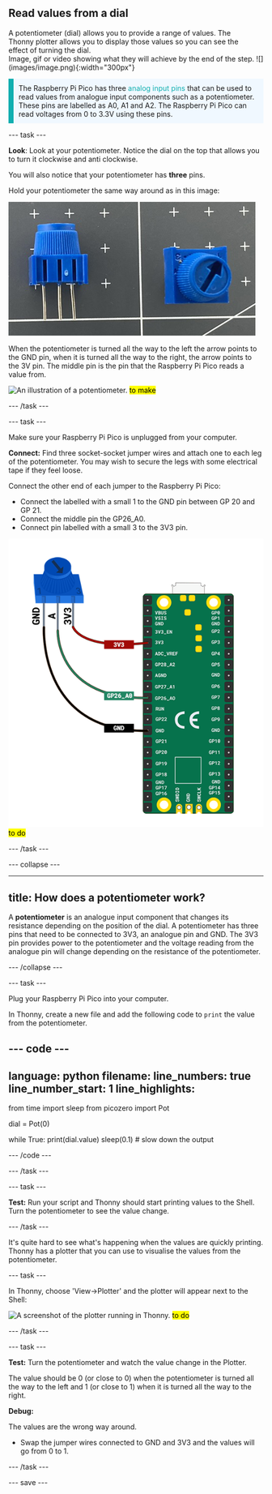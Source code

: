 ## Read values from a dial

<div style="display: flex; flex-wrap: wrap">
<div style="flex-basis: 200px; flex-grow: 1; margin-right: 15px;">
A potentiometer (dial) allows you to provide a range of values. The Thonny plotter allows you to display those values so you can see the effect of turning the dial.
</div>
<div>
Image, gif or video showing what they will achieve by the end of the step. ![](images/image.png){:width="300px"}
</div>
</div>

<p style="border-left: solid; border-width:10px; border-color: #0faeb0; background-color: aliceblue; padding: 10px;">
The Raspberry Pi Pico has three <span style="color: #0faeb0">analog input pins</span> that can be used to read values from analogue input components such as a potentiometer. These pins are labelled as A0, A1 and A2. The Raspberry Pi Pico can read voltages from 0 to 3.3V using these pins.</p>

--- task ---

**Look**: Look at your potentiometer. Notice the dial on the top that allows you to turn it clockwise and anti clockwise.

You will also notice that your potentiometer has **three** pins. 

Hold your potentiometer the same way around as in this image: 

![A blue potentiometer with a small dial on the top and three pins on the bottom.](images/potentiometer.jpg)

When the potentiometer is turned all the way to the left the arrow points to the GND pin, when it is turned all the way to the right, the arrow points to the 3V pin. The middle pin is the pin that the Raspberry Pi Pico reads a value from. 

![An illustration of a potentiometer.](images/illustration-pot.jpg) <mark>to make</mark>

--- /task ---

--- task ---

Make sure your Raspberry Pi Pico is unplugged from your computer. 

**Connect:** Find three socket-socket jumper wires and attach one to each leg of the potentiometer. You may wish to secure the legs with some electrical tape if they feel loose. 

Connect the other end of each jumper to the Raspberry Pi Pico:
+ Connect the labelled with a small 1 to the GND pin between GP 20 and GP 21.
+ Connect the middle pin the GP26_A0.
+ Connect pin labelled with a small 3 to the 3V3 pin.

![A diagram of a potentiometer connected to a Raspberry Pi Pico using the GND, GP26_A0 and 3V3 pin.](images/pot-diagram.png) <mark> to do </mark>

--- /task ---

--- collapse ---

---
title: How does a potentiometer work?
---

A **potentiometer** is an analogue input component that changes its resistance depending on the position of the dial. A potentiometer has three pins that need to be connected to 3V3, an analogue pin and GND. The 3V3 pin provides power to the potentiometer and the voltage reading from the analogue pin will change depending on the resistance of the potentiometer. 

--- /collapse ---

--- task ---

Plug your Raspberry Pi Pico into your computer. 

In Thonny, create a new file and add the following code to `print` the value from the potentiometer. 

--- code ---
---
language: python
filename: 
line_numbers: true
line_number_start: 1
line_highlights: 
---

from time import sleep
from picozero import Pot

dial = Pot(0)

while True:
    print(dial.value)
    sleep(0.1) # slow down the output

--- /code ---

--- /task ---

--- task ---

**Test:** Run your script and Thonny should start printing values to the Shell. Turn the potentiometer to see the value change. 

--- /task ---

It's quite hard to see what's happening when the values are quickly printing. Thonny has a plotter that you can use to visualise the values from the potentiometer. 

--- task ---

In Thonny, choose 'View->Plotter' and the plotter will appear next to the Shell:

![A screenshot of the plotter running in Thonny.](images/plotter.png) <mark> to do </mark>

--- /task ---

--- task ---

**Test:** Turn the potentiometer and watch the value change in the Plotter. 

The value should be 0 (or close to 0) when the potentiometer is turned all the way to the left and 1 (or close to 1) when it is turned all the way to the right.

**Debug:**

The values are the wrong way around.
+ Swap the jumper wires connected to GND and 3V3 and the values will go from 0 to 1. 

--- /task ---

--- save ---
